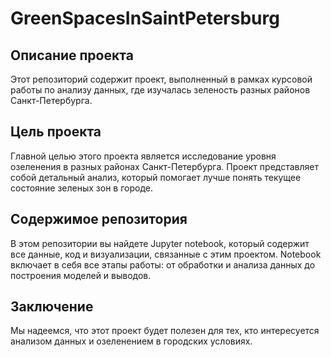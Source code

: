 # GreenSpacesInSaintPetersburg

## Описание проекта

Этот репозиторий содержит проект, выполненный в рамках курсовой работы по анализу данных, где изучалась зеленость разных районов Санкт-Петербурга.

## Цель проекта

Главной целью этого проекта является исследование уровня озеленения в разных районах Санкт-Петербурга. Проект представляет собой детальный анализ, который помогает лучше понять текущее состояние зеленых зон в городе.

## Содержимое репозитория

В этом репозитории вы найдете Jupyter notebook, который содержит все данные, код и визуализации, связанные с этим проектом. Notebook включает в себя все этапы работы: от обработки и анализа данных до построения моделей и выводов.

## Заключение

Мы надеемся, что этот проект будет полезен для тех, кто интересуется анализом данных и озеленением в городских условиях. 
